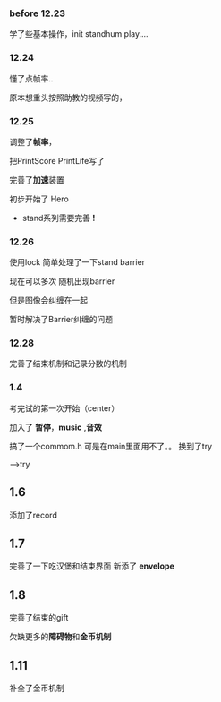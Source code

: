 ### before 12.23
学了些基本操作，init standhum play....
### 12.24
懂了点帧率..

原本想重头按照助教的视频写的，

### 12.25
调整了**帧率**，

把PrintScore PrintLife写了

完善了**加速**装置

初步开始了 Hero

- stand系列需要完善 **!** 

### 12.26
使用lock 简单处理了一下stand barrier

现在可以多次 随机出现barrier

但是图像会纠缠在一起

暂时解决了Barrier纠缠的问题
### 12.28
完善了结束机制和记录分数的机制

### 1.4
考完试的第一次开始（center）

加入了 **暂停**，**music** ,**音效**

搞了一个commom.h 可是在main里面用不了。。
换到了try

-->try
 ## 1.6
添加了record 
## 1.7
完善了一下吃汉堡和结束界面 新添了 **envelope**
## 1.8
完善了结束的gift

欠缺更多的**障碍物**和**金币机制**
## 1.11
补全了金币机制